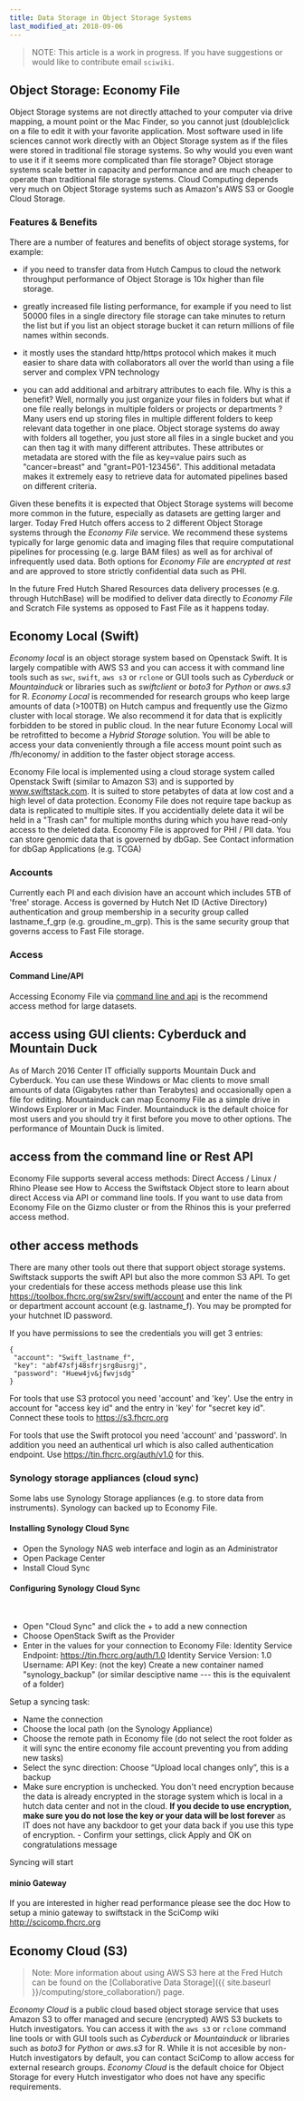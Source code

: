 ```yaml
---
title: Data Storage in Object Storage Systems
last_modified_at: 2018-09-06
---
```


>NOTE: This article is a work in progress. If you have suggestions or would like to contribute email `sciwiki`.  

## Object Storage: Economy File

Object Storage systems are not directly attached to your computer via drive mapping, a mount point or the Mac Finder, so you cannot just (double)click on a file to edit it with your favorite application. Most software used in life sciences cannot work directly with an Object Storage system as if the files were stored in traditional file storage systems. So why would you even want to use it if it seems more complicated than file storage? Object storage systems scale better in capacity and performance and are much cheaper to operate than traditional file storage systems. Cloud Computing depends very much on Object Storage systems such as Amazon's AWS S3 or Google Cloud Storage.


### Features & Benefits

There are a number of features and benefits of object storage systems, for example:

- if you need to transfer data from Hutch Campus to cloud the network throughput performance of Object Storage is 10x higher than file storage.

- greatly increased file listing performance, for example if you need to list 50000 files in a single directory file storage can take minutes to return the list but if you list an object storage bucket it can return millions of file names within seconds.

- it mostly uses the standard http/https protocol which makes it much easier to share data with collaborators all over the world than using a file server and complex VPN technology

- you can add additional and arbitrary attributes to each file. Why is this a benefit? Well, normally you just organize your files in folders but what if one file really belongs in multiple folders or projects or departments ? Many users end up storing files in multiple different folders to keep relevant data together in one place. Object storage systems do away with folders all together, you just store all files in a single bucket and you can then tag it with many different attributes. These attributes or metadata are stored with the file as key=value pairs such as "cancer=breast" and "grant=P01-123456". This additional metadata makes it extremely easy to retrieve data for automated pipelines based on different criteria.

Given these benefits it is expected that Object Storage systems will become more common in the future, especially as datasets are getting larger and larger.
Today Fred Hutch offers access to 2 different Object Storage systems through the _Economy File_ service. We recommend these systems typically for large genomic data and imaging files that require computational pipelines for processing (e.g. large BAM files) as well as for archival of infrequently used data. Both options for _Economy File_ are _encrypted at rest_ and are approved to store strictly confidential data such as PHI.

In the future Fred Hutch Shared Resources data delivery processes (e.g. through  HutchBase) will be modified to deliver data directly to _Economy File_ and Scratch File systems as opposed to Fast File as it happens today.

## Economy Local (Swift)

_Economy local_ is an object storage system based on Openstack Swift. It is largely compatible with AWS S3 and you can access it with command line tools such as `swc`, `swift`, `aws s3` or `rclone` or GUI tools such as _Cyberduck_ or _Mountainduck_ or libraries such as _swiftclient_ or _boto3_ for _Python_ or _aws.s3_ for R. _Economy Local_ is recommended for research groups who keep large amounts of data (>100TB) on Hutch campus and frequently use the Gizmo cluster with local storage. We also recommend it for data that is explicitly forbidden to be stored in public cloud.
In the near future Economy Local will be retrofitted to become a _Hybrid Storage_ solution. You will be able to access your data conveniently through a file access mount point such as /fh/economy/ in addition to the faster object storage access.

Economy File local is implemented using a cloud storage system called Openstack Swift (similar to Amazon S3) and is supported by www.swiftstack.com. It is suited to store petabytes of data at low cost and a high level of data protection. Economy File does not require tape backup as data is replicated to multiple sites. If you accidentially delete data it wil be held in a "Trash can" for multiple months during which you have read-only access to the deleted data. Economy File is approved for PHI / PII data.  You can store genomic data that is governed by dbGap. See Contact information for dbGap Applications (e.g. TCGA)


### Accounts

 Currently each PI and each division have an account which includes 5TB of 'free' storage. Access is governed by Hutch Net ID (Active Directory) authentication and group membership in a security group called lastname_f_grp (e.g. groudine_m_grp). This is the same security group that governs access to Fast File storage.

### Access
#### Command Line/API
Accessing Economy File via
[command line and api](/computing/store_objectstore_swift_api/) is the recommend access method for large datasets.


## access using GUI clients: Cyberduck and Mountain Duck

​As of March 2016 Center IT officially supports Mountain Duck and Cyberduck. You can use these Windows or Mac clients to move small amounts of data (Gigabytes rather than Terabytes) and occasionally open a file for editing. Mountainduck can map Economy File as a simple drive in Windows Explorer or in Mac Finder. Mountainduck is the default choice for most users and you should try it first before you move to other options. The performance of Mountain Duck is limited.



## access from the command line or Rest API

Economy File supports several access methods:​​
Direct Access / Linux / Rhino
Please see How to Access the Swiftstack Object store to learn about direct Access via API or command line tools. If you want to use data from Economy File on the Gizmo cluster or from the Rhinos this is your preferred access method.  


## other access methods

There are many other tools out there that support object storage systems. Swiftstack supports the swift API but also the more common S3 API. To get your credentials for these access methods please use this link https://toolbox.fhcrc.org/sw2srv/swift/account and enter the name of the PI or department account account (e.g. lastname_f).  You may be prompted for your hutchnet ID password.

If you have permissions to see the credentials you will get 3 entries:

    {
     "account": "Swift_lastname_f",
     "key": "abf47sfj48sfrjsrg8usrgj",
     "password": "Huew4jv&jfwvjsdg"
    }

For tools that use S3 protocol you need 'account' and 'key'. Use the entry in account for "access key id" and the entry in 'key' for "secret key id". Connect these tools to https://s3.fhcrc.org

For tools that use the Swift protocol you need 'account' and 'password'. In addition you need an authentical url which is also called authentication endpoint. Use https://tin.fhcrc.org/auth/v1.0 for this.


### Synology storage appliances (cloud sync)

Some labs use Synology Storage appliances (e.g. to store data from instruments). Synology can backed up to Economy File.

#### Installing Synology Cloud Sync

- Open the Synology NAS web interface and login as an Administrator
- Open Package Center
- Install Cloud Sync

#### Configuring Synology Cloud Sync
​

- Open "Cloud Sync" and click the + to add a new connection
- Choose OpenStack Swift as the Provider
- Enter in the values for your connection to Economy  File:
Identity Service Endpoint:  https://tin.fhcrc.org/auth/1.0
Identity Service Version: 1.0
Username: <the account name you copied>
API Key: <the password you copied> (not the key)
Create a new container named "synology_backup" (or similar desciptive name --- this is the equivalent of a folder)

Setup a syncing task:

- Name the connection
- Choose the local path (on the Synology Appliance)
- Choose the remote path in Economy file (do not select the root folder as it will sync the entire economy file account preventing you from adding new tasks)
- Select the sync direction: Choose “Upload local changes only”, this is a backup
- Make sure encryption is unchecked. You don't need encryption because the data is already encrypted in the storage system which is local in a hutch data center and not in the cloud. **If you decide to use encryption, make sure you do not lose the key or your data will be lost forever** as IT does not have any backdoor to get your data back if you use this type of encryption.
​- Confirm your settings, click Apply and OK on congratulations message

Syncing will start



#### minio Gateway

If you are interested in higher read performance please see the doc How to setup a minio gateway to swiftstack in the SciComp wiki http://scicomp.fhcrc.org
​​​​​​​​​​​
​



## Economy Cloud (S3)
> Note:  More information about using AWS S3 here at the Fred Hutch can be found on the [Collaborative Data Storage]({{ site.baseurl }}/computing/store_collaboration/) page.  

_Economy Cloud_ is a public cloud based object storage service that uses Amazon S3 to offer managed and secure (encrypted) AWS S3 buckets to Hutch investigators. You can access it with the `aws s3` or `rclone` command line tools or with GUI tools such as _Cyberduck_ or _Mountainduck_ or libraries such as _boto3_ for _Python_ or _aws.s3_ for R.
While it is not accesible by non-Hutch investigators by default, you can contact SciComp to allow access for external research groups. _Economy Cloud_ is the default choice for Object Storage for every Hutch investigator who does not have any specific requirements.
